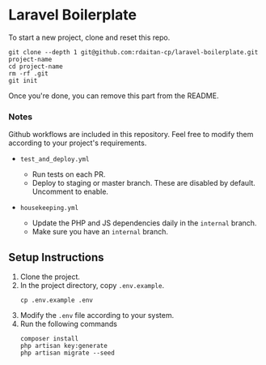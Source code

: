 # Laravel Boilerplate

To start a new project, clone and reset this repo.

```
git clone --depth 1 git@github.com:rdaitan-cp/laravel-boilerplate.git project-name
cd project-name
rm -rf .git
git init
```

Once you're done, you can remove this part from the README.

### Notes

Github workflows are included in this repository. Feel free to modify them according to your
project's requirements.

- `test_and_deploy.yml`
  - Run tests on each PR.
  - Deploy to staging or master branch. These are disabled by default. Uncomment to enable.
  
- `housekeeping.yml`
  - Update the PHP and JS dependencies daily in the `internal` branch.
  - Make sure you have an `internal` branch.

## Setup Instructions 
1. Clone the project.
2. In the project directory, copy `.env.example`.
   ```
   cp .env.example .env
   ```
3. Modify the `.env` file according to your system.
4. Run the following commands
   ```
   composer install
   php artisan key:generate
   php artisan migrate --seed
   ```

